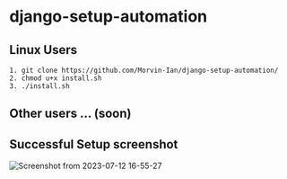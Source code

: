 # django-setup-automation

## Linux Users

    1. git clone https://github.com/Morvin-Ian/django-setup-automation/
    2. chmod u+x install.sh
    3. ./install.sh

## Other users ...  (soon)

## Successful Setup screenshot

![Screenshot from 2023-07-12 16-55-27](https://github.com/Morvin-Ian/django-setup-automation/assets/78966128/25825a36-59bd-4e98-901e-dcc5e0e56c94)
